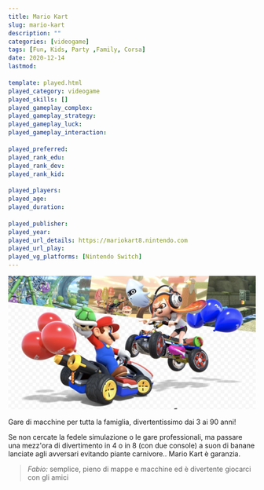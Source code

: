 ```yaml
---
title: Mario Kart
slug: mario-kart
description: ""
categories: [videogame]
tags: [Fun, Kids, Party ,Family, Corsa]
date: 2020-12-14
lastmod: 

template: played.html
played_category: videogame
played_skills: []
played_gameplay_complex: 
played_gameplay_strategy: 
played_gameplay_luck: 
played_gameplay_interaction: 

played_preferred: 
played_rank_edu: 
played_rank_dev: 
played_rank_kid: 

played_players: 
played_age: 
played_duration: 

played_publisher: 
played_year: 
played_url_details: https://mariokart8.nintendo.com
played_url_play: 
played_vg_platforms: [Nintendo Switch]
---
```


![](img/mario_kart.webp)

Gare di macchine per tutta la famiglia, divertentissimo dai 3 ai 90 anni!

Se non cercate la fedele simulazione o le gare professionali, ma passare una mezz'ora di divertimento in 4 o in 8 (con due console) a suon di banane lanciate agli avversari evitando piante carnivore.. Mario Kart è garanzia.

> *Fabio:*
> semplice, pieno di mappe e macchine ed è divertente giocarci con gli amici

